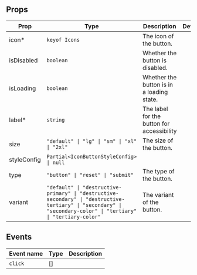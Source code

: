 <!-- This file is automatically generated, do not edit manually. -->


## Props

| Prop | Type | Description | Default |
| ---- | ---- | ----------- | ------- |
| icon* | `keyof Icons` | The icon of the button. |  |
| isDisabled | `boolean` | Whether the button is disabled. |  |
| isLoading | `boolean` | Whether the button is in a loading state. |  |
| label* | `string` | The label for the button for accessibility |  |
| size | `"default" \| "lg" \| "sm" \| "xl" \| "2xl"` | The size of the button. |  |
| styleConfig | `Partial<IconButtonStyleConfig> \| null` |  |  |
| type | `"button" \| "reset" \| "submit"` | The type of the button. |  |
| variant | `"default" \| "destructive-primary" \| "destructive-secondary" \| "destructive-tertiary" \| "secondary" \| "secondary-color" \| "tertiary" \| "tertiary-color"` | The variant of the button. |  |


## Events

| Event name | Type | Description |
| ---------- | ---- | ----------- |
| `click` | [] |  |

